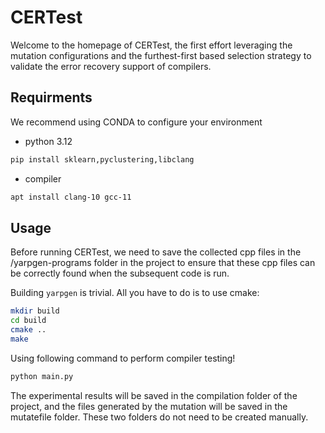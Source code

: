 # CERTest

Welcome to the homepage of CERTest, the first effort leveraging the mutation configurations and the furthest-first based selection strategy to validate the error recovery support of compilers.

## Requirments

We recommend using CONDA to configure your environment

* python 3.12
``` bash
pip install sklearn,pyclustering,libclang
```

* compiler 

``` bash
apt install clang-10 gcc-11
```

## Usage

Before running CERTest, we need to save the collected cpp files in the /yarpgen-programs folder in the project to ensure that these cpp files can be correctly found when the subsequent code is run.

Building ``yarpgen`` is trivial. All you have to do is to use cmake:

```bash
mkdir build
cd build
cmake ..
make
```

Using following command to perform compiler testing!

```bash
python main.py
```

The experimental results will be saved in the compilation folder of the project, and the files generated by the mutation will be saved in the mutatefile folder. These two folders do not need to be created manually.

